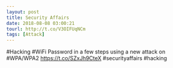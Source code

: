 ```yaml
---
layout: post
title: Security Affairs
date: 2018-08-08 03:00:21
tourl: http://t.co/V3OIFUqNCm
tags: [Attack]
---
```

#Hacking #WiFi Password in a few steps using a new attack on #WPA/WPA2
https://t.co/SZxJh9CteX
#securityaffairs #hacking